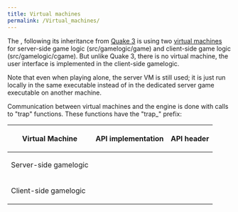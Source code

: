 ```yaml
---
title: Virtual machines
permalink: /Virtual_machines/
---
```


The , following its inheritance from [Quake
3](http://www.fabiensanglard.net/quake3/qvm.php) is using two [virtual
machines](http://en.wikipedia.org/wiki/Virtual_machine) for server-side
game logic (src/gamelogic/game) and client-side game logic
(src/gamelogic/cgame). But unlike Quake 3, there is no virtual machine,
the user interface is implemented in the client-side gamelogic.

Note that even when playing alone, the server VM is still used; it is
just run locally in the same executable instead of in the dedicated
server game executable on another machine.

Communication between virtual machines and the engine is done with calls
to "trap" functions. These functions have the "trap_" prefix:

<table>
<thead>
<tr class="header">
<th><p>Virtual Machine</p></th>
<th><p>API implementation</p></th>
<th><p>API header</p></th>
</tr>
</thead>
<tbody>
<tr class="odd">
<td><p>Server-side gamelogic</p></td>
<td></td>
<td></td>
</tr>
<tr class="even">
<td><p>Client-side gamelogic</p></td>
<td></td>
<td></td>
</tr>
</tbody>
</table>